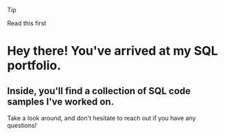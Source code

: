 >[!tip]
>Read this first



# Hey there! You've arrived at my SQL portfolio. 

## Inside, you'll find a collection of SQL code samples I've worked on. 

Take a look around, and don't hesitate to reach out if you have any questions!

